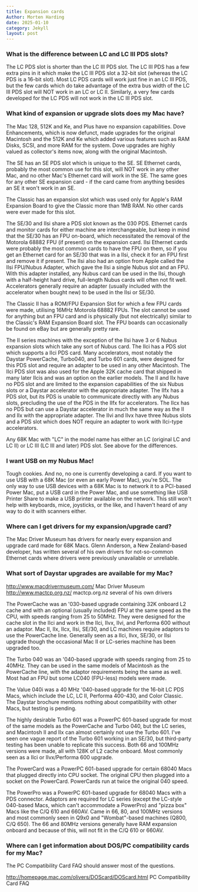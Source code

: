 ```yaml
---
title: Expansion cards
Author: Morten Harding
date: 2025-01-10
category: Jekyll
layout: post
---
```


### What is the difference between LC and LC III PDS slots?

The LC PDS slot is shorter than the LC III PDS slot. The LC III PDS has a few extra pins in it which make the LC III PDS slot a 32-bit slot (whereas the LC PDS is a 16-bit slot). Most LC PDS cards will work just fine in an LC III PDS, but the few cards which do take advantage of the extra bus width of the LC III PDS slot will NOT work in an LC or LC II. Similarly, a very few cards developed for the LC PDS will not work in the LC III PDS slot.


### What kind of expansion or upgrade slots does my Mac have?

The Mac 128, 512K and Ke, and Plus have no expansion capabilities. Dove Enhancements, which is now defunct, made upgrades for the original Macintosh and the 512K and Ke which added various features such as RAM Disks, SCSI, and more RAM for the system. Dove upgrades are highly valued as collector's items now, along with the original Macintosh.

The SE has an SE PDS slot which is unique to the SE. SE Ethernet cards, probably the most common use for this slot, will NOT work in any other Mac, and no other Mac's Ethernet card will work in the SE. The same goes for any other SE expansion card - if the card came from anything besides an SE it won't work in an SE.

The Classic has an expansion slot which was used only for Apple's RAM Expansion Board to give the Classic more than 1MB RAM. No other cards were ever made for this slot.

The SE/30 and IIsi share a PDS slot known as the 030 PDS. Ethernet cards and monitor cards for either machine are interchangeable, but keep in mind that the SE/30 has an FPU on-board, which necessitated the removal of the Motorola 68882 FPU (if present) on the expansion card. IIsi Ethernet cards were probably the most common cards to have the FPU on them, so if you get an Ethernet card for an SE/30 that was in a IIsi, check it for an FPU first and remove it if present. The IIsi also had an option from Apple called the IIsi FPU/Nubus Adapter, which gave the IIsi a single Nubus slot and an FPU. With this adapter installed, any Nubus card can be used in the IIsi, though with a half-height hard drive, full-length Nubus cards will often not fit well. Accelerators generally require an adapter (usually included with the accelerator when bought new) to be used in the IIsi or SE/30.

The Classic II has a ROM/FPU Expansion Slot for which a few FPU cards were made, utilising 16MHz Motorola 68882 FPUs. The slot cannot be used for anything but an FPU card and is physically (but not electrically) similar to the Classic's RAM Expansion Board slot. The FPU boards can occasionally be found on eBay but are generally pretty rare.

The II series machines with the exception of the IIsi have 3 or 6 Nubus expansion slots which take any sort of Nubus card. The IIci has a PDS slot which supports a IIci PDS card. Many accelerators, most notably the Daystar PowerCache, Turbo040, and Turbo 601 cards, were designed for this PDS slot and require an adapter to be used in any other Macintosh. The IIci PDS slot was also used for the Apple 32K cache card that shipped in many later IIcis and was an option on the earlier models. The II and IIx have no PDS slot and are limited to the expansion capabilities of the six Nubus slots or a Daystar accelerator with the appropriate adapter. The IIfx has a PDS slot, but its PDS is unable to communicate directly with any Nubus slots, precluding the use of the PDS in the IIfx for accelerators. The IIcx has no PDS but can use a Daystar accelerator in much the same way as the II and IIx with the appropriate adapter. The IIvi and IIvx have three Nubus slots and a PDS slot which does NOT require an adapter to work with IIci-type accelerators.

Any 68K Mac with "LC" in the model name has either an LC (original LC and LC II) or LC III (LC III and later) PDS slot. See above for the differences.


### I want USB on my Nubus Mac!

Tough cookies. And no, no one is currently developing a card. If you want to use USB with a 68K Mac (or even an early Power Mac), you're SOL. The only way to use USB devices with a 68K Mac is to network it to a PCI-based Power Mac, put a USB card in the Power Mac, and use something like USB Printer Share to make a USB printer available on the network. This still won't help with keyboards, mice, joysticks, or the like, and I haven't heard of any way to do it with scanners either.


### Where can I get drivers for my expansion/upgrade card?

The Mac Driver Museum has drivers for nearly every expansion and upgrade card made for 68K Macs. Glenn Anderson, a New Zealand-based developer, has written several of his own drivers for not-so-common Ethernet cards where drivers were previously unavailable or unreliable.


### What sort of Daystar upgrades are available for my Mac?

http://www.macdrivermuseum.com/  Mac Driver Museum
http://www.mactcp.org.nz/ mactcp.org.nz several of his own drivers

The PowerCache was an '030-based upgrade containing 32K onboard L2 cache and with an optional (usually included) FPU at the same speed as the CPU, with speeds ranging from 25 to 50MHz. They were designed for the cache slot in the IIci and work in the IIci, IIvx, IIvi, and Performa 600 without an adaptor. Mac II, IIx, IIcx, IIsi, SE/30, and LC machines require adaptors to use the PowerCache line. Generally seen as a IIci, IIvx, SE/30, or IIsi upgrade though the occasional Mac II or LC-series machine has been upgraded too.

The Turbo 040 was an '040-based upgrade with speeds ranging from 25 to 40MHz. They can be used in the same models of Macintosh as the PowerCache line, with the adaptor requirements being the same as well. Most had an FPU but some LC040 (FPU-less) models were made.

The Value 040i was a 40 MHz '040-based upgrade for the 16-bit LC PDS Macs, which include the LC, LC II, Performa 400-430, and Color Classic. The Daystar brochure mentions nothing about compatibility with other Macs, but testing is pending.

The highly desirable Turbo 601 was a PowerPC 601-based upgrade for most of the same models as the PowerCache and Turbo 040, but the LC series, and Macintosh II and IIx can almost certainly not use the Turbo 601. I've seen one vague report of the Turbo 601 working in an SE/30, but third-party testing has been unable to replicate this success. Both 66 and 100MHz versions were made, all with 128K of L2 cache onboard. Most commonly seen as a IIci or IIvx/Performa 600 upgrade.

The PowerCard was a PowerPC 601-based upgrade for certain 68040 Macs that plugged directly into CPU socket. The original CPU then plugged into a socket on the PowerCard. PowerCards run at twice the original 040 speed.

The PowerPro was a PowerPC 601-based upgrade for 68040 Macs with a PDS connector. Adaptors are required for LC series (except the LC-style 040-based Macs, which can't accommodate a PowerPro) and "pizza box" Macs like the C/Q 610 and 660AV. Came in 66, 80, and 100MHz versions and most commonly seen in Q9x0 and "Wombat"-based machines (Q800, C/Q 650). The 66 and 80MHz versions generally have RAM expansion onboard and because of this, will not fit in the C/Q 610 or 660AV.


### Where can I get information about DOS/PC compatibility cards for my Mac?

The PC Compatibility Card FAQ should answer most of the questions.


http://homepage.mac.com/olivers/DOScard/DOScard.html  PC Compatibility Card FAQ
